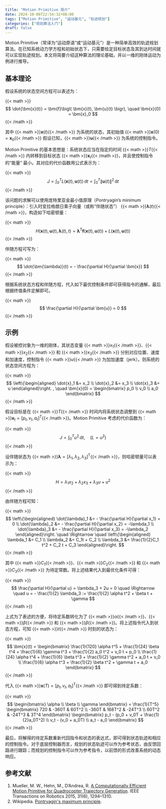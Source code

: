 ```yaml
---
title: "Motion Primitive 简介"
date: 2024-10-06T22:54:32+08:00
tags: ["Motion Primitive", "运动基元", "轨迹规划"]
categories: ["规划算法入门"]
draft: false
---
```


Motion Primitive（常译为“运动原语”或“运动基元”）是一种简单高效的轨迹规划算法。在已知系统动力学方程和初始状态下，只需要给定目标状态及其到达时间就可以实现轨迹规划。本文将简要介绍这种算法的理论基础，并以一维的刚体运动为例进行推导。

<!--more-->

## 基本理论

假设系统的状态空间方程可以表述为：

{{< math >}}$$
\dot{\bm{x}(t)} = \bm{f}\bigl( \bm{x}(t), \bm{u}(t) \bigr), \quad \bm{x}(0) = \bm{x}_0
$${{< /math >}}

其中 {{< math >}}$\bm{x}(t)${{< /math >}} 为系统的状态，其初始值 {{< math >}}$\bm{x}(0) = \bm{x}_0${{< /math >}} 假设已知，{{< math >}}$\bm{u}${{< /math >}} 为系统的控制指令。

Motion Primitive 的基本思想是：系统状态应当在指定的时间 {{< math >}}$T${{< /math >}} 内转移到目标状态 {{< math >}}$\bm{x}_t${{< /math >}}，并且使控制指令的“能量” 最小。其对应的代价函数用公式表示为：

{{< math >}}$$
J = \int_0^T L \bigl( \bm{x}(t), \bm{u}(t) \bigr)  \, \mathrm{d}t = \int_0^T \left\lVert \bm{u}(t) \right\rVert^2 \, \mathrm{d}t
$${{< /math >}}

该问题的求解可以使用庞特里亚金最小值原理（Pontryagin’s minimum principle）：引入时变拉格朗日乘子向量（或称“伴随状态”） {{< math >}}$\bm{\lambda}(t)${{< /math >}}，构造如下哈密顿量：

{{< math >}}$$
H\bigl( \bm{x}(t), \bm{u}(t), \bm{\lambda}(t), t \bigr) = \bm{\lambda}^\mathrm{T} \bm{f}(\bm{x}(t), \bm{u}(t)) + L(\bm{x}(t), \bm{u}(t))
$${{< /math >}}

伴随方程可写为：

{{< math >}}$$
\dot{\bm{\lambda}}(t) = - \frac{\partial H}{\partial \bm{x}}
$${{< /math >}}

根据系统状态方程和伴随方程，代入如下最优控制条件即可获得指令的通解，最后根据终值条件定解即可。

{{< math >}}$$
\frac{\partial H}{\partial \bm{u}} = 0
$${{< /math >}}


## 示例

假设被控对象为一维的刚体，其状态变量 {{< math >}}$x_1${{< /math >}}、{{< math >}}$x_2${{< /math >}} 和 {{< math >}}$x_3${{< /math >}} 分别对应位置、速度和加速度，控制指令 {{< math >}}$u${{< /math >}} 为加加速度（jerk）。则系统的状态空间方程为：

{{< math >}}$$
\left\{\begin{aligned}
    \dot{x}_1 &= x_2 \\
    \dot{x}_2 &= x_3 \\
    \dot{x}_3 &= u
\end{aligned}\right.
, \quad
\bm{x}(0) = \begin{bmatrix} p_0 \\ v_0 \\ a_0 \end{bmatrix}
$${{< /math >}}

假设目标是在 {{< math >}}$T${{< /math >}} 时间内将系统状态调整到 {{< math >}}$\bm{x}_t = [p_t, v_t, a_t]^\mathrm{T}${{< /math >}}。Motion Primitive 考虑的代价函数为：

{{< math >}}$$
J = \int_0^T u^2  \, \mathrm{d}t, \quad \left( L = u^2 \right)
$${{< /math >}}

设伴随状态为 {{< math >}}$\bm{\lambda} = [\lambda_1, \lambda_2, \lambda_3]^\mathrm{T}${{< /math >}}，则哈密顿量可以表示为：

{{< math >}}$$
H = \lambda_1 x_2 + \lambda_2 x_3 + \lambda_3 u + u^2
$${{< /math >}}

由伴随方程可知：

{{< math >}}$$
\left\{\begin{aligned}
    \dot{\lambda}_1 &= - \frac{\partial H}{\partial x_1} = 0 \\
    \dot{\lambda}_2 &= - \frac{\partial H}{\partial x_2} = -\lambda_1 \\
    \dot{\lambda}_3 &= - \frac{\partial H}{\partial x_3} = -\lambda_2
\end{aligned}\right.
\quad \Rightarrow \quad
\left\{\begin{aligned}
    \lambda_1 &= C_1 \\
    \lambda_2 &= C_1t + C_2 \\
    \lambda_3 &= \frac{1}{2}C_1 t^2 + C_2 t + C_3
\end{aligned}\right.
$${{< /math >}}

其中 {{< math >}}$C_1${{< /math >}}、{{< math >}}$C_2${{< /math >}} 和 {{< math >}}$C_3${{< /math >}} 为待定常数。将上述结果代入到最优化条件可得：

{{< math >}}$$
\frac{\partial H}{\partial u} = \lambda_3 + 2u = 0
\quad \Rightarrow \quad
u = - \frac{1}{2} \lambda_3 := \frac{1}{2} \alpha t^2 + \beta t + \gamma
$${{< /math >}}

上式为了表述的方便，将待定系数转化为了 {{< math >}}$\alpha${{< /math >}}、{{< math >}}$\beta${{< /math >}} 和 {{< math >}}$\beta${{< /math >}}。将上述指令代入到状态方程，可知 {{< math >}}$t${{< /math >}} 时刻的状态为：

{{< math >}}$$
\bm{x}(t) = \begin{bmatrix}
\frac{1}{120} \alpha t^5 + \frac{1}{24} \beta t^4 + \frac{1}{6} \gamma t^3 + \frac{1}{2} a_0 t^2 + v_0 t + p_0 \\
\frac{1}{24} \alpha t^4 + \frac{1}{6} \beta t^3 + \frac{1}{2} \gamma t^2 + a_0 t + v_0 \\
\frac{1}{6} \alpha t^3 + \frac{1}{2} \beta t^2 + \gamma t + a_0
\end{bmatrix}
$${{< /math >}}

代入 {{< math >}}$\bm{x}(T) = [p_t, v_t, a_t]^\mathrm{T}${{< /math >}} 即可得到待定系数：

{{< math >}}$$
\begin{bmatrix} \alpha \\ \beta \\ \gamma \end{bmatrix} =
\frac{1}{T^5} \begin{bmatrix} 720 & -360T & 60T^2 \\ -360T & 168T^2 & -24T^3 \\ 60T^2 & -24T^3 & 3T^4 \end{bmatrix}
\begin{bmatrix} p_t - (p_0 + v_0T + \frac{1}{2}a_0T^2) \\ v_t - (v_0 + a_0T) \\ a_t - a_0 \end{bmatrix}
$${{< /math >}}

最后，将解得的待定系数重新代回指令和状态的表达式，即可得到状态轨迹和相应的控制指令。对于底层控制器而言，规划的状态轨迹可以作为参考状态，由反馈回路进行跟踪；而规划的控制指令可以作为参考指令，以前馈的形式改善系统的动态响应。



## 参考文献

1. Mueller, M. W., Hehn, M., D’Andrea, R. [A Computationally Efficient Motion Primitive for Quadrocopter Trajectory Generation](https://ieeexplore.ieee.org/document/7299672). IEEE Transactions on Robotics 2015, 31(6), 1294–1310.
2. Wikipedia. [Pontryagin's maximum principle](https://en.wikipedia.org/wiki/Pontryagin%27s_maximum_principle).


